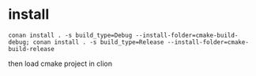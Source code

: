 # install

    conan install . -s build_type=Debug --install-folder=cmake-build-debug; conan install . -s build_type=Release --install-folder=cmake-build-release 

then load cmake project in clion

